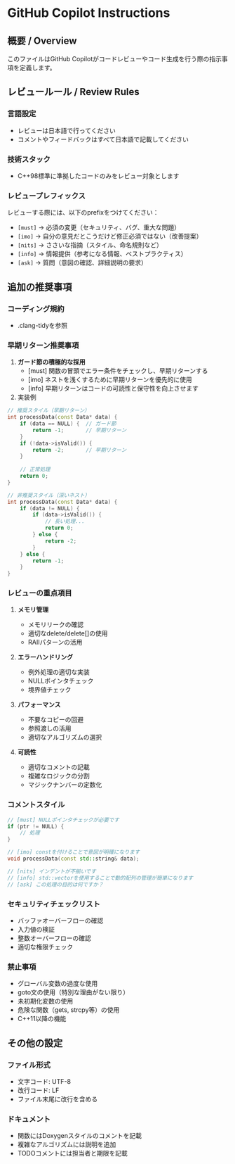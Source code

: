 # GitHub Copilot Instructions

## 概要 / Overview

このファイルはGitHub Copilotがコードレビューやコード生成を行う際の指示事項を定義します。

## レビュールール / Review Rules

### 言語設定
- レビューは日本語で行ってください
- コメントやフィードバックはすべて日本語で記載してください

### 技術スタック
- C++98標準に準拠したコードのみをレビュー対象とします

### レビュープレフィックス
レビューする際には、以下のprefixをつけてください：

- `[must]` → 必須の変更（セキュリティ、バグ、重大な問題）
- `[imo]` → 自分の意見だとこうだけど修正必須ではない（改善提案）
- `[nits]` → ささいな指摘（スタイル、命名規則など）
- `[info]` → 情報提供（参考になる情報、ベストプラクティス）
- `[ask]` → 質問（意図の確認、詳細説明の要求）

## 追加の推奨事項

### コーディング規約
- .clang-tidyを参照
### 早期リターン推奨事項
1. **ガード節の積極的な採用**
    - [must] 関数の冒頭でエラー条件をチェックし、早期リターンする
    - [imo] ネストを浅くするために早期リターンを優先的に使用
    - [info] 早期リターンはコードの可読性と保守性を向上させます
2. 実装例
```cpp
// 推奨スタイル（早期リターン）
int processData(const Data* data) {
    if (data == NULL) {  // ガード節
        return -1;       // 早期リターン
    }
    if (!data->isValid()) {
        return -2;       // 早期リターン
    }
    
    // 正常処理
    return 0;
}

// 非推奨スタイル（深いネスト）
int processData(const Data* data) {
    if (data != NULL) {
        if (data->isValid()) {
            // 長い処理...
            return 0;
        } else {
            return -2;
        }
    } else {
        return -1;
    }
}
```

### レビューの重点項目
1. **メモリ管理**
   - メモリリークの確認
   - 適切なdelete/delete[]の使用
   - RAIIパターンの活用

2. **エラーハンドリング**
   - 例外処理の適切な実装
   - NULLポインタチェック
   - 境界値チェック

3. **パフォーマンス**
   - 不要なコピーの回避
   - 参照渡しの活用
   - 適切なアルゴリズムの選択

4. **可読性**
   - 適切なコメントの記載
   - 複雑なロジックの分割
   - マジックナンバーの定数化

### コメントスタイル
```cpp
// [must] NULLポインタチェックが必要です
if (ptr != NULL) {
    // 処理
}

// [imo] constを付けることで意図が明確になります
void processData(const std::string& data);

// [nits] インデントが不揃いです
// [info] std::vectorを使用することで動的配列の管理が簡単になります
// [ask] この処理の目的は何ですか？
```

### セキュリティチェックリスト
- バッファオーバーフローの確認
- 入力値の検証
- 整数オーバーフローの確認
- 適切な権限チェック

### 禁止事項
- グローバル変数の過度な使用
- goto文の使用（特別な理由がない限り）
- 未初期化変数の使用
- 危険な関数（gets, strcpy等）の使用
- C++11以降の機能

## その他の設定

### ファイル形式
- 文字コード: UTF-8
- 改行コード: LF
- ファイル末尾に改行を含める

### ドキュメント
- 関数にはDoxygenスタイルのコメントを記載
- 複雑なアルゴリズムには説明を追加
- TODOコメントには担当者と期限を記載
